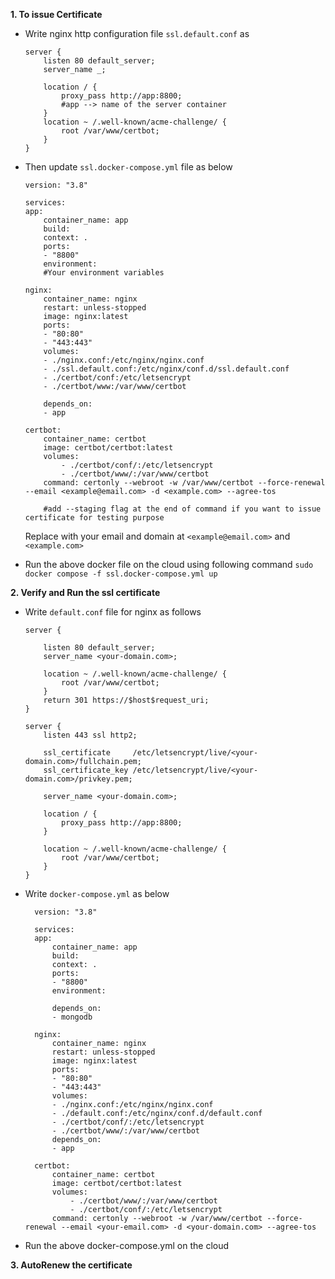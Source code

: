 **1. To issue Certificate**

- Write nginx http configuration file `ssl.default.conf` as

    ```
    server {
        listen 80 default_server;
        server_name _;

        location / {
            proxy_pass http://app:8800;  
            #app --> name of the server container
        }
        location ~ /.well-known/acme-challenge/ {
            root /var/www/certbot;
        }
    }
    ```

- Then update `ssl.docker-compose.yml` file as below
    ```
    version: "3.8"

    services:
    app:
        container_name: app
        build:
        context: .
        ports:
        - "8800"
        environment:
        #Your environment variables

    nginx:
        container_name: nginx
        restart: unless-stopped
        image: nginx:latest
        ports:
        - "80:80"
        - "443:443"
        volumes:
        - ./nginx.conf:/etc/nginx/nginx.conf
        - ./ssl.default.conf:/etc/nginx/conf.d/ssl.default.conf
        - ./certbot/conf:/etc/letsencrypt
        - ./certbot/www:/var/www/certbot

        depends_on:
        - app

    certbot:
        container_name: certbot
        image: certbot/certbot:latest
        volumes:
            - ./certbot/conf/:/etc/letsencrypt
            - ./certbot/www/:/var/www/certbot
        command: certonly --webroot -w /var/www/certbot --force-renewal --email <example@email.com> -d <example.com> --agree-tos

        #add --staging flag at the end of command if you want to issue certificate for testing purpose
    ```
    Replace with your email and domain at `<example@email.com>` and `<example.com>`

- Run the above docker file on the cloud using following command
  `sudo docker compose -f ssl.docker-compose.yml up`


**2. Verify and Run the ssl certificate**

- Write `default.conf` file for nginx as follows
    ```
    server {

        listen 80 default_server;
        server_name <your-domain.com>;

        location ~ /.well-known/acme-challenge/ {
            root /var/www/certbot;
        }
        return 301 https://$host$request_uri;
    }

    server {
        listen 443 ssl http2;

        ssl_certificate     /etc/letsencrypt/live/<your-domain.com>/fullchain.pem;
        ssl_certificate_key /etc/letsencrypt/live/<your-domain.com>/privkey.pem;

        server_name <your-domain.com>;

        location / {
            proxy_pass http://app:8800;
        }

        location ~ /.well-known/acme-challenge/ {
            root /var/www/certbot;
        }
    }
    ```

- Write `docker-compose.yml` as below
  ```
    version: "3.8"

    services:
    app:
        container_name: app
        build:
        context: .
        ports:
        - "8800"
        environment:

        depends_on:
        - mongodb

    nginx:
        container_name: nginx
        restart: unless-stopped
        image: nginx:latest
        ports:
        - "80:80"
        - "443:443"
        volumes:
        - ./nginx.conf:/etc/nginx/nginx.conf
        - ./default.conf:/etc/nginx/conf.d/default.conf
        - ./certbot/conf/:/etc/letsencrypt
        - ./certbot/www/:/var/www/certbot
        depends_on:
        - app

    certbot:
        container_name: certbot
        image: certbot/certbot:latest
        volumes:
            - ./certbot/www/:/var/www/certbot
            - ./certbot/conf/:/etc/letsencrypt
        command: certonly --webroot -w /var/www/certbot --force-renewal --email <your-email.com> -d <your-domain.com> --agree-tos

  ```

- Run the above docker-compose.yml on the cloud

**3. AutoRenew the certificate**


   

